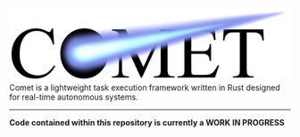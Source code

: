 ![Comet Logo](/meta/comet_logo.png)\
Comet is a lightweight task execution framework written in Rust designed for real-time autonomous systems.

---

**Code contained within this repository is currently a WORK IN PROGRESS**